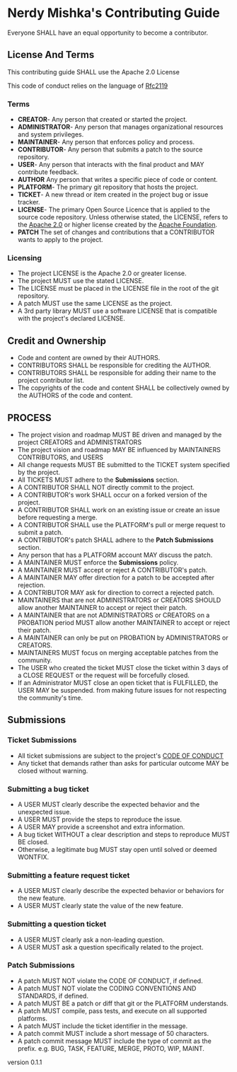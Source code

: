 # Nerdy Mishka's Contributing Guide

Everyone SHALL have an equal opportunity to become a contributor.

## License And Terms

This contributing guide SHALL use the Apache 2.0 License

This code of conduct relies on the language of
[Rfc2119](https://www.ietf.org/rfc/rfc2119.txt)

### Terms

- **CREATOR**- Any person that created or started the project.
- **ADMINISTRATOR**- Any person that manages organizational resources and system
  privileges.
- **MAINTAINER**- Any person that enforces policy and process.
- **CONTRIBUTOR**- Any person that submits a patch to the source repository.
- **USER**- Any person that interacts with the final product and MAY contribute feedback.
- **AUTHOR** Any person that writes a specific piece of code or content.
- **PLATFORM**- The primary git repository that hosts the project.
- **TICKET**- A new thread or item created in the project bug or issue tracker.
- **LICENSE**- The primary Open Source Licence that is applied to
  the source code repository.
  Unless otherwise stated, the LICENSE, refers to the
  [Apache 2.0](http://www.apache.org/licenses/LICENSE-2.0) or
  higher license created by
  the [Apache Foundation](http://www.apache.org/).
- **PATCH** The set of changes and contributions that a
  CONTRIBUTOR wants to apply to the project.

### Licensing

- The project LICENSE is the Apache 2.0 or greater license.
- The project MUST use the stated LICENSE.
- The LICENSE must be placed in the LICENSE file in the root of
  the git repository.
- A patch MUST use the same LICENSE as the project.
- A 3rd party library MUST use a software LICENSE that is compatible
  with the project's declared LICENSE.
  
## Credit and Ownership

- Code and content are owned by their AUTHORS.
- CONTRIBUTORS SHALL be responsible for crediting the AUTHOR.
- CONTRIBUTORS SHALL be responsible for adding their name to the  
  project contributor list.
- The copyrights of the code and content SHALL be collectively owned
  by the AUTHORS of the code and content.

## PROCESS
 
- The project vision and roadmap MUST BE driven and managed by
  the  project CREATORS and ADMINISTRATORS
- The project vision and roadmap MAY BE influenced by MAINTAINERS
  CONTRIBUTORS, and USERS
- All change requests MUST BE submitted to the TICKET system
  specified by the project.
- All TICKETS MUST adhere to the **Submissions** section.
- A CONTRIBUTOR SHALL NOT directly commit to the project.
- A CONTRIBUTOR's work SHALL occur on a forked version of the project.
- A CONTRIBUTOR SHALL work on an existing issue or create an
  issue before requesting a merge.
- A CONTRIBUTOR SHALL use the PLATFORM's pull or merge request to submit a patch.
- A CONTRIBUTOR's patch SHALL adhere to the **Patch Submissions** section.
- Any person that has a PLATFORM account MAY discuss the patch.
- A MAINTAINER MUST enforce the **Submissions** policy.
- A MAINTAINER MUST accept or reject A CONTRIBUTOR's patch.  
- A MAINTAINER MAY offer direction for a patch to be accepted after
  rejection.
- A CONTRIBUTOR MAY ask for direction to correct a rejected patch.
- MAINTAINERS that are not ADMINISTRATORS or CREATORS SHOULD allow another MAINTAINER
 to accept or reject their patch.
- A MAINTAINER that are not ADMINISTRATORS or CREATORS on a PROBATION period
 MUST allow another MAINTAINER to accept or reject their patch.
- A MAINTAINER can only be put on PROBATION by ADMINISTRATORS or CREATORS.
- MAINTAINERS MUST focus on merging acceptable patches from the community.
- The USER who created the ticket MUST close the ticket within 3 days of a
  CLOSE REQUEST or the request will be forcefully closed.  
- If an Administrator MUST close an open ticket that is FULFILLED, the USER MAY
  be suspended. from making future issues for not respecting the community's time.


## Submissions

### Ticket Submissions

- All ticket submissions are subject to the project's [CODE OF CONDUCT](CODE-OF-CONDUCT.md)
- Any ticket that demands rather than asks for particular outcome MAY be closed without
  warning.
 
### Submitting a bug ticket

- A USER MUST clearly describe the expected behavior and the unexpected issue.
- A USER MUST provide the steps to reproduce the issue.
- A USER MAY provide a screenshot and extra information.
- A bug ticket WITHOUT a clear description and steps to reproduce MUST BE closed.
- Otherwise, a legitimate bug MUST stay open until solved or deemed WONTFIX.
 
### Submitting a feature request ticket

- A USER MUST clearly describe the expected behavior or behaviors for the new feature.
- A USER MUST clearly state the value of the new feature.
 
### Submitting a question ticket

- A USER MUST clearly ask a non-leading question.
- A USER MUST ask a question specifically related to the project.  
 
### Patch Submissions

- A patch MUST NOT violate the CODE OF CONDUCT, if defined.
- A patch MUST NOT violate the CODING CONVENTIONS AND STANDARDS, if defined.
- A patch MUST BE a patch or diff that git or the PLATFORM understands.
- A patch MUST compile, pass tests, and execute on all supported platforms.
- A patch MUST include the ticket identifier in the message.
- A patch commit MUST include a short message of 50 characters.
- A patch commit message MUST include the type of commit as the prefix. e.g.
  BUG, TASK, FEATURE, MERGE, PROTO, WIP, MAINT.

version 0.1.1